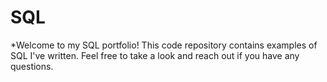 # SQL
*Welcome to my SQL portfolio! This code repository contains examples of SQL I've written. Feel free to take a look and reach out if you have any questions.

